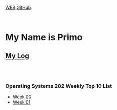 ---
---

[WEB](https://primogu.github.io/os202/)
[GitHub](https://github.com/primogu/os202/)

<br>

# My Name is Primo

## [My Log](TXT/mylog.txt)
<br>
<br>

### Operating Systems 202 Weekly Top 10 List

* [Week 00](W00/) <br>
* [Week 01](W01/) <br>

